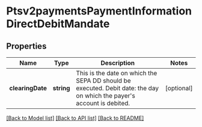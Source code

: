 # Ptsv2paymentsPaymentInformationDirectDebitMandate

## Properties
Name | Type | Description | Notes
------------ | ------------- | ------------- | -------------
**clearingDate** | **string** | This is the date on which the SEPA DD should be executed. Debit date: the day on which the payer&#39;s account is debited. | [optional] 

[[Back to Model list]](../README.md#documentation-for-models) [[Back to API list]](../README.md#documentation-for-api-endpoints) [[Back to README]](../README.md)


